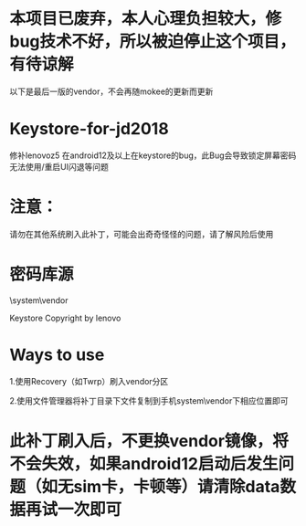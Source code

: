# 本项目已废弃，本人心理负担较大，修bug技术不好，所以被迫停止这个项目，有待谅解

以下是最后一版的vendor，不会再随mokee的更新而更新

# Keystore-for-jd2018

修补lenovoz5 在android12及以上在keystore的bug，此Bug会导致锁定屏幕密码无法使用/重启UI闪退等问题

# 注意：

请勿在其他系统刷入此补丁，可能会出奇奇怪怪的问题，请了解风险后使用

# 密码库源

\system\vendor 

Keystore Copyright by lenovo

# Ways to use

1.使用Recovery（如Twrp）刷入vendor分区

2.使用文件管理器将补丁目录下文件复制到手机system\vendor下相应位置即可

# 此补丁刷入后，不更换vendor镜像，将不会失效，如果android12启动后发生问题（如无sim卡，卡顿等）请清除data数据再试一次即可


